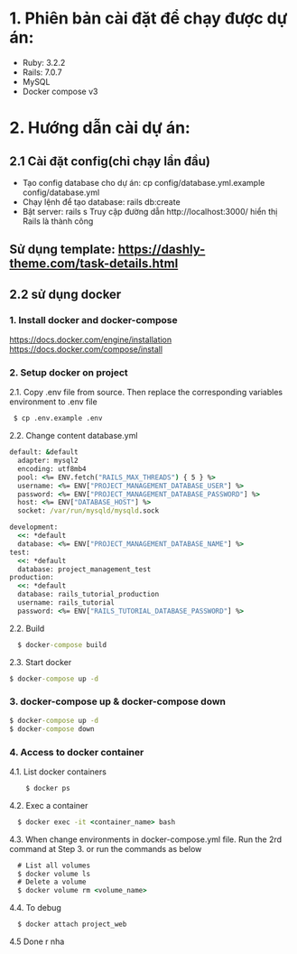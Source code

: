 # 1. Phiên bản cài đặt để chạy được dự án:

- Ruby: 3.2.2
- Rails: 7.0.7
- MySQL
- Docker compose v3
# 2. Hướng dẫn cài dự án:

## 2.1 Cài đặt config(chỉ chạy lần đầu)

- Tạo config database cho dự án: cp config/database.yml.example config/database.yml
- Chạy lệnh để tạo database: rails db:create
- Bật server: rails s
  Truy cập đường dẫn http://localhost:3000/ hiển thị Rails là thành công

## Sử dụng template: https://dashly-theme.com/task-details.html

## 2.2 sử dụng docker
### 1. Install docker and docker-compose
https://docs.docker.com/engine/installation 
https://docs.docker.com/compose/install
### 2. Setup docker on project
2.1. Copy .env file from source. Then replace the corresponding variables environment to .env file
```cmd
 $ cp .env.example .env
```
2.2. Change content database.yml
```cmd
default: &default
  adapter: mysql2
  encoding: utf8mb4
  pool: <%= ENV.fetch("RAILS_MAX_THREADS") { 5 } %>
  username: <%= ENV["PROJECT_MANAGEMENT_DATABASE_USER"] %>
  password: <%= ENV["PROJECT_MANAGEMENT_DATABASE_PASSWORD"] %>
  host: <%= ENV["DATABASE_HOST"] %>
  socket: /var/run/mysqld/mysqld.sock

development:
  <<: *default
  database: <%= ENV["PROJECT_MANAGEMENT_DATABASE_NAME"] %>
test:
  <<: *default
  database: project_management_test
production:
  <<: *default
  database: rails_tutorial_production
  username: rails_tutorial
  password: <%= ENV["RAILS_TUTORIAL_DATABASE_PASSWORD"] %>
```
2.2. Build
```cmd
  $ docker-compose build
```
2.3. Start docker
```cmd
$ docker-compose up -d
```
### 3. docker-compose up & docker-compose down
 ```cmd
 $ docker-compose up -d
 $ docker-compose down
 ```
### 4. Access to docker container
4.1. List docker containers
```cmd 
    $ docker ps
```
4.2. Exec a container
  ```cmd
    $ docker exec -it <container_name> bash
  ```
4.3. When change environments in docker-compose.yml file. Run the 2rd command at Step 3. or run the commands as below
```cmd
  # List all volumes
  $ docker volume ls
  # Delete a volume
  $ docker volume rm <volume_name>
```
4.4. To debug
```cmd
  $ docker attach project_web
```
4.5 Done r nha
